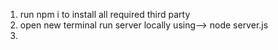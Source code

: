 1. run npm i to install all required third party
2. open new terminal run server locally using-->  node server.js
3. 